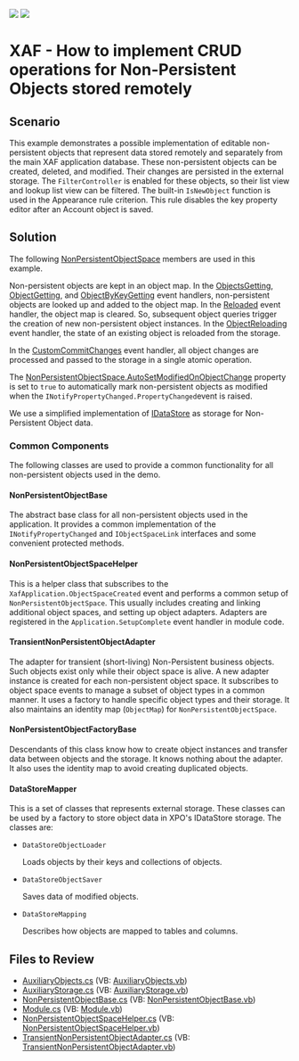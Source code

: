 <!-- default badges list -->
[![](https://img.shields.io/badge/Open_in_DevExpress_Support_Center-FF7200?style=flat-square&logo=DevExpress&logoColor=white)](https://supportcenter.devexpress.com/ticket/details/T884361)
[![](https://img.shields.io/badge/📖_How_to_use_DevExpress_Examples-e9f6fc?style=flat-square)](https://docs.devexpress.com/GeneralInformation/403183)
<!-- default badges end -->
<!-- default file list -->

# XAF - How to implement CRUD operations for Non-Persistent Objects stored remotely

## Scenario

This example demonstrates a possible implementation of editable non-persistent objects that represent data stored remotely and separately from the main XAF application database. These non-persistent objects can be created, deleted, and modified. Their changes are persisted in the external storage. The `FilterController` is enabled for these objects, so their list view and lookup list view can be filtered. The built-in `IsNewObject` function is used in the Appearance rule criterion. This rule disables the key property editor after an Account object is saved.


## Solution

The following [NonPersistentObjectSpace](https://docs.devexpress.com/eXpressAppFramework/DevExpress.ExpressApp.NonPersistentObjectSpace) members are used in this example.

Non-persistent objects are kept in an object map. In the [ObjectsGetting](https://docs.devexpress.com/eXpressAppFramework/DevExpress.ExpressApp.NonPersistentObjectSpace.ObjectsGetting?v=20.1), [ObjectGetting](https://docs.devexpress.com/eXpressAppFramework/DevExpress.ExpressApp.NonPersistentObjectSpace.ObjectGetting), and [ObjectByKeyGetting](https://docs.devexpress.com/eXpressAppFramework/DevExpress.ExpressApp.NonPersistentObjectSpace.ObjectByKeyGetting) event handlers, non-persistent objects are looked up and added to the object map. In the [Reloaded](https://docs.devexpress.com/eXpressAppFramework/DevExpress.ExpressApp.BaseObjectSpace.Reloaded) event handler, the object map is cleared. So, subsequent object queries trigger the creation of new non-persistent object instances. In the [ObjectReloading](https://docs.devexpress.com/eXpressAppFramework/DevExpress.ExpressApp.NonPersistentObjectSpace.ObjectReloading?v=20.1) event handler, the state of an existing object is reloaded from the storage. 

In the [CustomCommitChanges](https://docs.devexpress.com/eXpressAppFramework/DevExpress.ExpressApp.BaseObjectSpace.CustomCommitChanges?v=20.1) event handler, all object changes are processed and passed to the storage in a single atomic operation.

The [NonPersistentObjectSpace\.AutoSetModifiedOnObjectChange](https://docs.devexpress.com/eXpressAppFramework/DevExpress.ExpressApp.NonPersistentObjectSpace.AutoSetModifiedOnObjectChange?v=20.1) property is set to `true` to automatically mark non-persistent objects as modified when the `INotifyPropertyChanged.PropertyChanged`event is raised.

We use a simplified implementation of [IDataStore](https://docs.devexpress.com/CoreLibraries/DevExpress.Xpo.DB.IDataStore) as storage for Non-Persistent Object data.


### Common Components

The following classes are used to provide a common functionality for all non-persistent objects used in the demo.

#### NonPersistentObjectBase

The abstract base class for all non-persistent objects used in the application. It provides a common implementation of the `INotifyPropertyChanged` and `IObjectSpaceLink` interfaces and some convenient protected methods.

#### NonPersistentObjectSpaceHelper

This is a helper class that subscribes to the `XafApplication.ObjectSpaceCreated` event and performs a common setup of `NonPersistentObjectSpace`. This usually includes creating and linking additional object spaces, and setting up object adapters. Adapters are registered in the `Application.SetupComplete` event handler in module code.

#### TransientNonPersistentObjectAdapter

The adapter for transient (short-living) Non-Persistent business objects. Such objects exist only while their object space is alive. A new adapter instance is created for each non-persistent object space. It subscribes to object space events to manage a subset of object types in a common manner. It uses a factory to handle specific object types and their storage. It also maintains an identity map (`ObjectMap`) for `NonPersistentObjectSpace`.

#### NonPersistentObjectFactoryBase

Descendants of this class know how to create object instances and transfer data between objects and the storage. It knows nothing about the adapter. It also uses the identity map to avoid creating duplicated objects.

#### DataStoreMapper

This is a set of classes that represents external storage. These classes can be used by a factory to store object data in XPO's IDataStore storage. The classes are:

* `DataStoreObjectLoader`
  
  Loads objects by their keys and collections of objects.

* `DataStoreObjectSaver`
  
  Saves data of modified objects.
  
* `DataStoreMapping`
  
  Describes how objects are mapped to tables and columns.

## Files to Review

* [AuxiliaryObjects.cs](./CS/NonPersistentObjectsDemo.Module/BusinessObjects/AuxiliaryObjects.cs) (VB: [AuxiliaryObjects.vb](./VB/NonPersistentObjectsDemo.Module/BusinessObjects/AuxiliaryObjects.vb))
* [AuxiliaryStorage.cs](./CS/NonPersistentObjectsDemo.Module/BusinessObjects/AuxiliaryStorage.cs) (VB: [AuxiliaryStorage.vb](./VB/NonPersistentObjectsDemo.Module/BusinessObjects/AuxiliaryStorage.vb))
* [NonPersistentObjectBase.cs](./CS/NonPersistentObjectsDemo.Module/BusinessObjects/NonPersistentObjectBase.cs) (VB: [NonPersistentObjectBase.vb](./VB/NonPersistentObjectsDemo.Module/BusinessObjects/NonPersistentObjectBase.vb))
* [Module.cs](./CS/NonPersistentObjectsDemo.Module/Module.cs) (VB: [Module.vb](./VB/NonPersistentObjectsDemo.Module/Module.vb))
* [NonPersistentObjectSpaceHelper.cs](./CS/NonPersistentObjectsDemo.Module/NonPersistentObjectSpaceHelper.cs) (VB: [NonPersistentObjectSpaceHelper.vb](./VB/NonPersistentObjectsDemo.Module/NonPersistentObjectSpaceHelper.vb))
* [TransientNonPersistentObjectAdapter.cs](./CS/NonPersistentObjectsDemo.Module/TransientNonPersistentObjectAdapter.cs) (VB: [TransientNonPersistentObjectAdapter.vb](./VB/NonPersistentObjectsDemo.Module/TransientNonPersistentObjectAdapter.vb))
